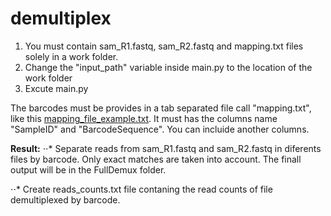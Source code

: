 # demultiplex

1) You must contain  sam_R1.fastq, sam_R2.fastq and mapping.txt files solely in a work folder.
2) Change the "input_path" variable inside main.py to the location of the work folder
3) Excute main.py

The barcodes must be provides in a tab separated file call "mapping.txt", like this [mapping_file_example.txt](https://github.com/AgustinPardo/demultiplex/tree/master/example).
It must has the columns name "SampleID" and "BarcodeSequence". You can incluide another columns.

**Result:**
⋅⋅* Separate reads from sam_R1.fastq and sam_R2.fastq in diferents files by barcode. Only exact matches are taken into account. The finall output will be in the FullDemux folder.

⋅⋅* Create reads_counts.txt file contaning the read counts of file demultiplexed by barcode.


